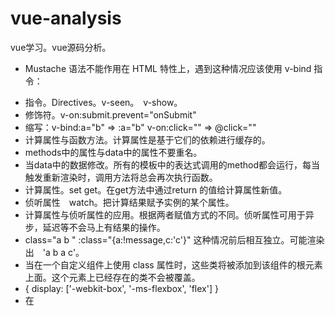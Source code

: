 # vue-analysis
vue学习。vue源码分析。


* Mustache 语法不能作用在 HTML 特性上，遇到这种情况应该使用 v-bind 指令：<p v-bind:id="dynamicId"></p>
* 指令。Directives。v-seen。　v-show。
* 修饰符。v-on:submit.prevent="onSubmit"
* 缩写：v-bind:a="b"  =>  :a="b"   v-on:click=""  =>  @click=""
* 计算属性与函数方法。计算属性是基于它们的依赖进行缓存的。
* methods中的属性与data中的属性不要重名。
* 当data中的数据修改。所有的模板中的表达式调用的method都会运行，每当触发重新渲染时，调用方法将总会再次执行函数。
* 计算属性。set get。在get方法中通过return 的值给计算属性新值。
* 侦听属性　watch。把计算结果赋予实例的某个属性。
* 计算属性与侦听属性的应用。根据两者赋值方式的不同。侦听属性可用于异步，延迟等不会马上有结果的操作。
*  class="a b " :class="{a:!message,c:'c'}" 这种情况前后相互独立。可能渲染出　'a b a c'。
*  当在一个自定义组件上使用 class 属性时，这些类将被添加到该组件的根元素上面。这个元素上已经存在的类不会被覆盖。
*  { display: ['-webkit-box', '-ms-flexbox', 'flex'] }
*  在 <template> 元素上使用 v-if 条件渲染分组
*  用 key 管理可复用的元素。
*  有 v-show 的元素始终会被渲染并保留在 DOM 中。v-show 只是简单地切换元素的 CSS 属性 display。
*  v-if 是“真正”的条件渲染，因为它会确保在切换过程中条件块内的事件监听器和子组件适当地被销毁和重建。v-if 也是惰性的：如果在初始渲染时条件为假，则什么也不做——直到条件第一次变为真时，才会开始渲染条件块。
*  v-for与v-if。v-for的优先级比较高。可以在循环的时候进行一些过滤，很方便。
*  渲染列表。<div v-for="item in items" :key="item.id">。也尽可能要给一个key。
*  对于已经创建的实例，Vue 不能动态添加根级别的响应式属性。
*  数组的变异方法。数组替换。数组长度修改。
*  v-for可以用在自定义组件上。
* 注意这个is。todo-item是组件名字。因为ul下面li才比较合法。这样可以避免一些html解析上的错误。
```
<ul>
    <li
      is="todo-item"
      v-for="(todo, index) in todos"
      v-bind:key="todo.id"
      v-bind:title="todo.title"
      v-on:remove="todos.splice(index, 1)"
    ></li>
  </ul>
```
* 事件修饰符.stop .prevent .capture .self .once。使用修饰符时，顺序很重要；相应的代码会以同样的顺序产生。
* 按键修饰符。.enter .tab .delete (捕获“删除”和“退格”键) .esc .space .up .down .left .right<input v-on:keyup.13="submit"><!-- 缩写语法 --> <input @keyup.enter="submit">
* Vue.config.keyCodes.f1 = 112。全局配置。
* v-model 会忽略所有表单元素的 value、checked、selected 特性的初始值。因为它会选择 Vue 实例数据来作为具体的值。你应该通过 JavaScript 在组件的 data 选项中声明初始值。
* input输入的修饰符<input v-model.lazy="msg" >。.lazy（input转为change）.number　NaN的话原值。.trim

#### 组件
* 所有的 Vue 组件同时也都是 Vue 的实例，所以可接受相同的选项对象 (除了一些根级特有的选项) 并提供相同的生命周期钩子。
* 确保在初始化根实例之前注册组件。.Vue.component('my-component', {
  // 选项
})
* 局部注册 components: {// <my-component> 将只在父组件模板中可用 'my-component': Child }
* 因为 Vue 只有在浏览器解析、规范化模板之后才能获取其内容。比如table,selet里面的内容都有限制。需要用　is="my-component"。（<script type="text/x-template">；JavaScript 内联模板字符串；.vue 组件没有这些限制
* data为何需要是一个函数？
* 父子组件的关系可以总结为 prop 向下传递，事件向上传递。父组件通过 prop 给子组件下发数据，子组件通过事件给父组件发送消息。
* 组件实例的作用域是孤立的。
* HTML 特性是不区分大小写的。所以，当使用的不是字符串模板时，camelCase (驼峰式命名) 的 prop 需要转换为相对应的 kebab-case (短横线分隔式命名)。
* 传递数值。<!-- 传递真正的数值 --> <comp v-bind:some-prop="1"></comp>）
* 组件内部使用props：使用props中的值得初始化data。computed变量。
* 非 Prop 特性。会直接添加到子组件的根节点上。
* 替换/合并现有的特性。正常的会覆盖。class和style会合并。
* 自定义事件。https://cn.vuejs.org/v2/guide/components.html#自定义事件
    * .sync <comp :foo="bar" @update:foo="val => bar = val"></comp>
    * <input v-bind:value="something" v-on:input="something = $event.target.value">
    * 自定义表单组件。
    * 非父子组件的通信。var bus = new Vue() // 触发组件 A 中的事件 bus.$emit('id-selected', 1) // 在组件 B 创建的钩子中监听事件 bus.$on('id-selected', function (id) {// ... })
* 使用插槽分发内容
* 为了让组件可以组合，我们需要一种方式来混合父组件的内容与子组件自己的模板。这个过程被称为内容分发。
    * <slot> 只有在没有要分发的内容时才会显示。 </slot>
    * 具名插槽。<p slot="header"></p>     <slot name="header"></slot>
    * 作用域插槽。在子组件中，只需将数据传递到插槽，就像你将 prop 传递给组件一样。
    * <div class="child"> <slot text="hello from child"></slot> </div>
* 动态组件 <component v-bind:is="currentView"> <!-- 组件在 vm.currentview 变化时改变！ --> </component>
    * <keep-alive></keep-alive>
* Vue 组件的 API 来自三部分——prop、事件和插槽：
    * Prop 允许外部环境传递数据给组件；
    * 事件允许从组件内触发外部环境的副作用；
    * 插槽允许外部环境将额外的内容组合在组件中。
* 子组件引用。parent.$refs.profile　<user-profile ref="profile"></user-profile>
* 异步组件。与webpack配合。https://cn.vuejs.org/v2/guide/components.html#异步组件。const b1 = () => import ('@/components/b1')
* 组件命名约定
* 递归组件。组件在它的模板内可以递归地调用自己。
* 组件间的循环引用。与webpack配合时的模块机制处理。
* X-Template
* 对低开销的静态组件使用 v-once
* vue-loader css scope的作用范围。限制到本组件内。对于子组件不起作用。以及一些引用的外部组件也没有效果。因为它的编译不会深入组件内部。一定要修改子组件。可以考虑写两个<style>标签。一个带scope一个不带。
* vuex与v-model的配合。https://vuex.vuejs.org/zh-cn/forms.html


#### 其他内容
* mixin 比如created这种钩子函数会被合并成数组，在组件中的created之前调用。
* methods, components 和directives，将被混合为同一个对象。两个对象键名冲突时，取组件对象的键值对。
* 全局mixin。Vue.mixin();

* render函数
* this.$root.$data
* vmA.$data == vmB.$data;


#### 一些针对性的问题的考虑。

1.与传统后续如何结合。
2.vuex多页应用中使用。
3.与vue的比较。通信方面。




#### 源码
* 执行setter时再次调用渲染函数会再次读取数据，执行get,会再次收集依赖吗?   会，但是重复的dep不会添加到watcher中。
* 对于多个vue实例依赖同一个对象的情况。 一个observer。dep中会放多个watcher。
* 嵌套时的情况。 一个dep,多个watcher?
* 生命周期
* dep watcher observer三者的关系。
* 数组的处理。
* vmcount。






### 问题
1.计算属性 vs 侦听属性，方法？使用和实现上有什么不同。计算属性的setter。
适用计算属性的情况：1.多个属性的变化，引起同一个属性的变化。
适用watch的情况：1。异步操作。耗时操作。
适用方法：计算属性是基于它们的依赖进行缓存的，最好是纯函数。非纯函数可以用方法。
2.v-if与v-seen。 生命周期上会有什么不同。
3.v-for i in n范围。v-for on a <template>，渲染多个元素，如li。
4.事件处理。v-on:click @click @click.stop  .stop .prevent .capture .self .once 顺序。config.keyCodes。@keyup.enter　　@keyup.alt.67　@click.ctrl　@click.ctrl.exact
5.表单。v-model.会忽略selected,checked,value等以及textarea中间的值。2复选框的true-value false-value。　3.v-model的本质是什么，与自定义组件的关系。4.v-model　与:value="a"这种配合使用的情况。5.修饰符。v-model.lazy .number .trim
6.组件。1.局部组件。2.dom的限制。table,ul等<script type="text/x-template">JavaScript 内联模板字符串　.vue 组件。3.data必须为函数？是组件的？为什么要是函数？返回同一个data　ok不ok?4.camelCase vs. kebab-case。5.v-bind='obj'这种不带参数的prop。相当于把对象解构后分发下去的。6.prop的单向。内部要使用修改呢？计算属性。初始一个内部data。7.非 Prop 特性。data-3d-date-picker。一定要加data?出现在根元素。